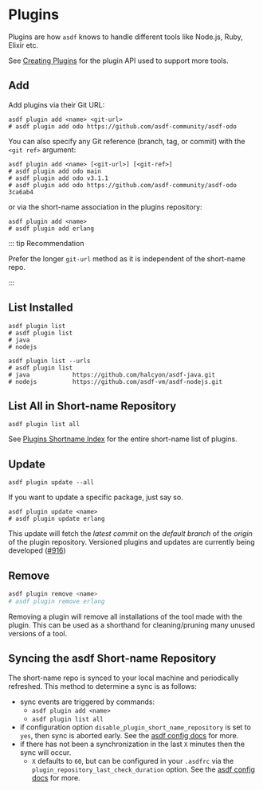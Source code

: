 # Plugins

Plugins are how `asdf` knows to handle different tools like Node.js, Ruby, Elixir etc.

See [Creating Plugins](/plugins/create.md) for the plugin API used to support more tools.

## Add

Add plugins via their Git URL:

```shell
asdf plugin add <name> <git-url>
# asdf plugin add odo https://github.com/asdf-community/asdf-odo
```

You can also specify any Git reference (branch, tag, or commit) with the `<git ref>` argument:

```shell
asdf plugin add <name> [<git-url>] [<git-ref>]
# asdf plugin add odo main
# asdf plugin add odo v3.1.1
# asdf plugin add odo https://github.com/asdf-community/asdf-odo 3ca6ab4
```

or via the short-name association in the plugins repository:

```shell
asdf plugin add <name>
# asdf plugin add erlang
```

::: tip Recommendation

Prefer the longer `git-url` method as it is independent of the short-name repo.

:::

## List Installed

```shell
asdf plugin list
# asdf plugin list
# java
# nodejs
```

```shell
asdf plugin list --urls
# asdf plugin list
# java            https://github.com/halcyon/asdf-java.git
# nodejs          https://github.com/asdf-vm/asdf-nodejs.git
```

## List All in Short-name Repository

```shell
asdf plugin list all
```

See [Plugins Shortname Index](https://github.com/asdf-vm/asdf-plugins) for the entire short-name list of plugins.

## Update

```shell
asdf plugin update --all
```

If you want to update a specific package, just say so.

```shell
asdf plugin update <name>
# asdf plugin update erlang
```

This update will fetch the _latest commit_ on the _default branch_ of the _origin_ of the plugin repository. Versioned plugins and updates are currently being developed ([#916](https://github.com/asdf-vm/asdf/pull/916))

## Remove

```bash
asdf plugin remove <name>
# asdf plugin remove erlang
```

Removing a plugin will remove all installations of the tool made with the plugin. This can be used as a shorthand for cleaning/pruning many unused versions of a tool.

## Syncing the asdf Short-name Repository

The short-name repo is synced to your local machine and periodically refreshed. This method to determine a sync is as follows:

- sync events are triggered by commands:
  - `asdf plugin add <name>`
  - `asdf plugin list all`
- if configuration option `disable_plugin_short_name_repository` is set to `yes`, then sync is aborted early. See the [asdf config docs](/manage/configuration.md) for more.
- if there has not been a synchronization in the last `X` minutes then the sync will occur.
  - `X` defaults to `60`, but can be configured in your `.asdfrc` via the `plugin_repository_last_check_duration` option. See the [asdf config docs](/manage/configuration.md) for more.
